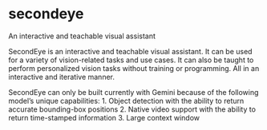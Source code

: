 # secondeye
An interactive and teachable visual assistant

SecondEye is an interactive and teachable visual assistant. It can be used for a variety of vision-related tasks and use cases. It can also be taught to perform personalized vision tasks without training or programming. All in an interactive and iterative manner.

SecondEye can only be built currently with Gemini because of the following model’s unique capabilities:
    1. Object detection with the ability to return accurate bounding-box positions
    2. Native video support with the ability to return time-stamped information
    3. Large context window

